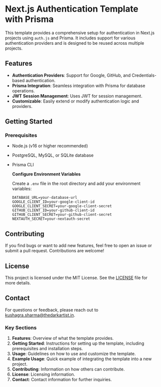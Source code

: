 # Next.js Authentication Template with Prisma

This template provides a comprehensive setup for authentication in Next.js projects using `auth.js` and Prisma. It includes support for various authentication providers and is designed to be reused across multiple projects.

## Features

- **Authentication Providers**: Support for Google, GitHub, and Credentials-based authentication.
- **Prisma Integration**: Seamless integration with Prisma for database operations.
- **JWT Session Management**: Uses JWT for session management.
- **Customizable**: Easily extend or modify authentication logic and providers.

## Getting Started

### Prerequisites

- Node.js (v16 or higher recommended)
- PostgreSQL, MySQL, or SQLite database
- Prisma CLI

  **Configure Environment Variables**

  Create a `.env` file in the root directory and add your environment variables:

  ```env
  DATABASE_URL=your-database-url
  GOOGLE_CLIENT_ID=your-google-client-id
  GOOGLE_CLIENT_SECRET=your-google-client-secret
  GITHUB_CLIENT_ID=your-github-client-id
  GITHUB_CLIENT_SECRET=your-github-client-secret
  NEXTAUTH_SECRET=your-nextauth-secret
  ```

## Contributing

If you find bugs or want to add new features, feel free to open an issue or submit a pull request. Contributions are welcome!

## License

This project is licensed under the MIT License. See the [LICENSE](LICENSE) file for more details.

## Contact

For questions or feedback, please reach out to [kushagra.sharma@thedarkartist.in](mailto:kushagra.sharma@thedarkartist.in).

### Key Sections

1. **Features**: Overview of what the template provides.
2. **Getting Started**: Instructions for setting up the template, including prerequisites and installation steps.
3. **Usage**: Guidelines on how to use and customize the template.
4. **Example Usage**: Quick example of integrating the template into a new project.
5. **Contributing**: Information on how others can contribute.
6. **License**: Licensing information.
7. **Contact**: Contact information for further inquiries.
